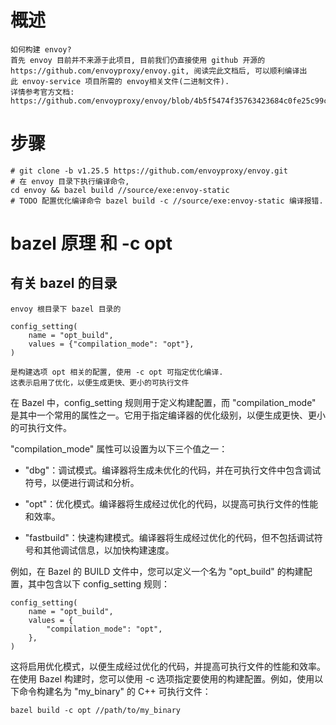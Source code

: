 # 概述
    如何构建 envoy? 
    首先 envoy 目前并不来源于此项目, 目前我们仍直接使用 github 开源的 https://github.com/envoyproxy/envoy.git, 阅读完此文档后, 可以顺利编译出
    此 envoy-service 项目所需的 envoy相关文件(二进制文件).
    详情参考官方文档: https://github.com/envoyproxy/envoy/blob/4b5f5474f35763423684c0fe25c99cc7b2a01fcf/bazel/README.md 

# 步骤

    
    # git clone -b v1.25.5 https://github.com/envoyproxy/envoy.git
    # 在 envoy 目录下执行编译命令, 
    cd envoy && bazel build //source/exe:envoy-static
    # TODO 配置优化编译命令 bazel build -c //source/exe:envoy-static 编译报错.
    
    
# bazel 原理 和 -c opt
## 有关 bazel 的目录
    envoy 根目录下 bazel 目录的 
```shell
config_setting(
    name = "opt_build",
    values = {"compilation_mode": "opt"},
)
```
    是构建选项 opt 相关的配置, 使用 -c opt 可指定优化编译.
    这表示启用了优化，以便生成更快、更小的可执行文件

在 Bazel 中，config_setting 规则用于定义构建配置，而 "compilation_mode" 是其中一个常用的属性之一。它用于指定编译器的优化级别，以便生成更快、更小的可执行文件。

"compilation_mode" 属性可以设置为以下三个值之一：

- "dbg"：调试模式。编译器将生成未优化的代码，并在可执行文件中包含调试符号，以便进行调试和分析。

- "opt"：优化模式。编译器将生成经过优化的代码，以提高可执行文件的性能和效率。

- "fastbuild"：快速构建模式。编译器将生成经过优化的代码，但不包括调试符号和其他调试信息，以加快构建速度。

例如，在 Bazel 的 BUILD 文件中，您可以定义一个名为 "opt_build" 的构建配置，其中包含以下 config_setting 规则：

```
config_setting(
    name = "opt_build",
    values = {
        "compilation_mode": "opt",
    },
)
```

这将启用优化模式，以便生成经过优化的代码，并提高可执行文件的性能和效率。在使用 Bazel 构建时，您可以使用 -c 选项指定要使用的构建配置。例如，使用以下命令构建名为 "my_binary" 的 C++ 可执行文件：

```
bazel build -c opt //path/to/my_binary
```
